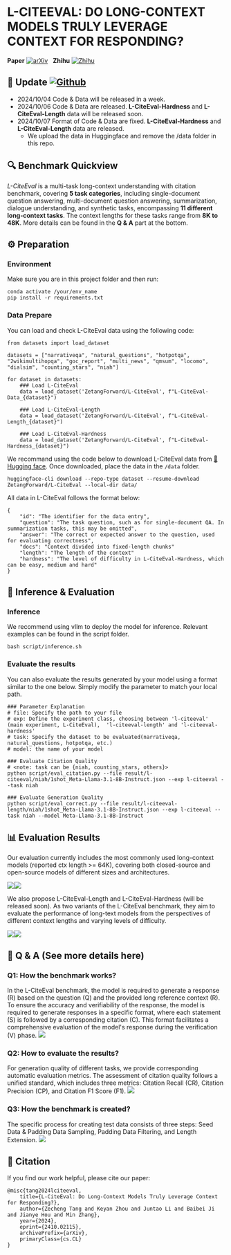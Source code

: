 # L-CITEEVAL: DO LONG-CONTEXT MODELS TRULY LEVERAGE CONTEXT FOR RESPONDING?

**Paper** [![arXiv](https://img.shields.io/badge/arXiv-2410.02115-b31b1b.svg?style=plastic)](https://arxiv.org/abs/2410.02115) &nbsp; **Zhihu** [![Zhihu](https://img.shields.io/badge/知乎-0079FF.svg?style=plastic&logo=zhihu&logoColor=white)](https://zhuanlan.zhihu.com/p/817442176)

## 🚀 Update  [![Github](https://img.shields.io/github/last-commit/ZetangForward/L-CITEEVAL)](https://github.com/ZetangForward/L-CITEEVAL) &nbsp;

- 2024/10/04 Code & Data will be released in a week.
- 2024/10/06 Code & Data are released. **L-CiteEval-Hardness** and **L-CiteEval-Length** data will be released soon.
- 2024/10/07 Format of Code & Data are fixed. **L-CiteEval-Hardness** and **L-CiteEval-Length** data are released.
  - We upload the data in Huggingface and remove the /data folder in this repo.

## 🔍 Benchmark Quickview

*L-CiteEval* is a multi-task long-context understanding with citation benchmark, covering **5 task categories**, including single-document question answering, multi-document question answering, summarization, dialogue understanding, and synthetic tasks, encompassing **11 different long-context tasks**. The context lengths for these tasks range from **8K to 48K**.
More details can be found in the **Q & A** part at the bottom.

## ⚙️ Preparation

### Environment

Make sure you are in this project folder and then run:

```
conda activate /your/env_name 
pip install -r requirements.txt
```

### Data Prepare

You can load and check L-CiteEval data using the following code:

```
from datasets import load_dataset

datasets = ["narrativeqa", "natural_questions", "hotpotqa", "2wikimultihopqa", "goc_report", "multi_news", "qmsum", "locomo", "dialsim", "counting_stars", "niah"]

for dataset in datasets:
    ### Load L-CiteEval
    data = load_dataset('ZetangForward/L-CiteEval', f"L-CiteEval-Data_{dataset}")

    ### Load L-CiteEval-Length
    data = load_dataset('ZetangForward/L-CiteEval', f"L-CiteEval-Length_{dataset}")

    ### Load L-CiteEval-Hardness
    data = load_dataset('ZetangForward/L-CiteEval', f"L-CiteEval-Hardness_{dataset}")
```

We recommand using the code below to download L-CiteEval data from [🤗 Hugging face](https://huggingface.co/datasets/ZetangForward/L-CiteEval). Once downloaded, place the data in the ``/data`` folder.

```
huggingface-cli download --repo-type dataset --resume-download ZetangForward/L-CiteEval --local-dir data/
```

All data in L-CiteEval follows the format below:

```
{
    "id": "The identifier for the data entry",
    "question": "The task question, such as for single-document QA. In summarization tasks, this may be omitted",
    "answer": "The correct or expected answer to the question, used for evaluating correctness",
    "docs": "Context divided into fixed-length chunks"
    "length": "The length of the context"
    "hardness": "The level of difficulty in L-CiteEval-Hardness, which can be easy, medium and hard"
}
```

## 🤖️ Inference & Evaluation

### Inference

We recommend using vllm to deploy the model for inference. Relevant examples can be found in the script folder.

```
bash script/inference.sh
```

### Evaluate the results

You can also evaluate the results generated by your model using a format similar to the one below. Simply modify the parameter to match your local path.

```
### Parameter Explanation
# file: Specify the path to your file
# exp: Define the experiment class, choosing between 'l-citeeval' (main experiment, L-CiteEval),  'l-citeeval-length' and 'l-citeeval-hardness'
# task: Specify the dataset to be evaluated(narrativeqa, natural_questions, hotpotqa, etc.)
# model: the name of your model

### Evaluate Citation Quality
# <note: task can be {niah, counting_stars, others}> 
python script/eval_citation.py --file result/l-citeeval/niah/1shot_Meta-Llama-3.1-8B-Instruct.json --exp l-citeeval --task niah  

### Evaluate Generation Quality
python script/eval_correct.py --file result/l-citeeval-length/niah/1shot_Meta-Llama-3.1-8B-Instruct.json --exp l-citeeval --task niah --model Meta-Llama-3.1-8B-Instruct
```

## 📊 Evaluation Results

Our evaluation currently includes the most commonly used long-context models (reported ctx length >= 64K), covering both closed-source and open-source models of different sizes and architectures.

![](assets/citation_result1.png)![](assets/citation_result2.png)

We also propose L-CiteEval-Length and L-CiteEval-Hardness (will be released soon). As two variants of the L-CiteEval benchmark, they aim to evaluate the performance of long-text models from the perspectives of different context lengths and varying levels of difficulty.

![](assets/length.png)![](assets/hardness.png)

## 🌟 Q & A (See more details here)

### Q1: How the benchmark works?

In the L-CiteEval benchmark, the model is required to generate a response (R) based on the question (Q) and the provided long reference context (R). To ensure the accuracy and verifiability of the response, the model is required to generate responses in a specific format, where each statement (S) is followed by a corresponding citation (C). This format facilitates a comprehensive evaluation of the model's response during the verification (V) phase.
![](L-CiteEval/assets/pipeline.png)

### Q2: How to evaluate the results?

For generation quality of different tasks, we provide corresponding automatic evaluation metrics. The assessment of citation quality follows a unified standard, which includes three metrics: Citation Recall (CR), Citation Precision (CP), and Citation F1 Score (F1).
![](assets/dataset.png)

### Q3: How the benchmark is created?

The specific process for creating test data consists of three steps: Seed Data & Padding Data Sampling, Padding Data Filtering, and Length Extension.
![](assets/make_data.png)

## 📝 Citation

If you find our work helpful, please cite our paper:

```
@misc{tang2024lciteeval,
    title={L-CiteEval: Do Long-Context Models Truly Leverage Context for Responding?},
    author={Zecheng Tang and Keyan Zhou and Juntao Li and Baibei Ji and Jianye Hou and Min Zhang},
    year={2024},
    eprint={2410.02115},
    archivePrefix={arXiv},
    primaryClass={cs.CL}
}
```
